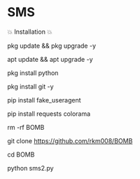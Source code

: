 # SMS




💥 Installation 💥


pkg update && pkg upgrade -y

apt update && apt upgrade -y

pkg install python 

pkg install git -y

pip install fake_useragent

pip install requests colorama

rm -rf BOMB

git clone https://github.com/rkm008/BOMB

cd BOMB

python sms2.py
